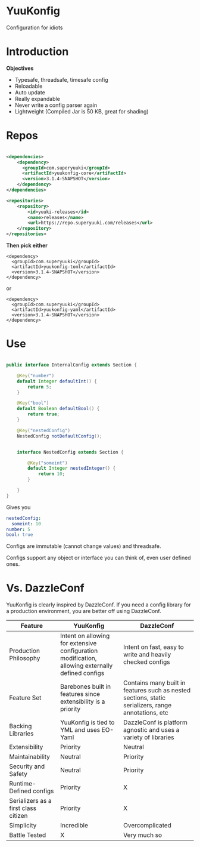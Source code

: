 # YuuKonfig

Configuration for idiots

# Introduction

**Objectives**
- Typesafe, threadsafe, timesafe config
- Reloadable
- Auto update
- Really expandable
- Never write a config parser again
- Lightweight (Compiled Jar is 50 KB, great for shading)

# Repos

```xml

<dependencies>
    <dependency>
      <groupId>com.superyuuki</groupId>
      <artifactId>yuukonfig-core</artifactId>
      <version>3.1.4-SNAPSHOT</version>
    </dependency>
</dependencies>

<repositories>
    <repository>
        <id>yuuki-releases</id>
        <name>releases</name>
        <url>https://repo.superyuuki.com/releases</url>
    </repository>
</repositories>

```

**Then pick either**
```
<dependency>
  <groupId>com.superyuuki</groupId>
  <artifactId>yuukonfig-toml</artifactId>
  <version>3.1.4-SNAPSHOT</version>
</dependency>
```
or
```
<dependency>
  <groupId>com.superyuuki</groupId>
  <artifactId>yuukonfig-yaml</artifactId>
  <version>3.1.4-SNAPSHOT</version>
</dependency>
```

# Use

```java

public interface InternalConfig extends Section {

    @Key("number")
    default Integer defaultInt() {
        return 5;
    }

    @Key("bool")
    default Boolean defaultBool() {
        return true;
    }

    @Key("nestedConfig")
    NestedConfig notDefaultConfig();


    interface NestedConfig extends Section {

        @Key("someint")
        default Integer nestedInteger() {
            return 10;
        }

    }
}

```

Gives you

```yaml
nestedConfig:
  someint: 10
number: 5
bool: true
```

Configs are immutable (cannot change values) and threadsafe.

Configs support any object or interface you can think of, even user defined ones.

# Vs. DazzleConf

YuuKonfig is clearly inspired by DazzleConf. If you need a config library for a production environment, you are better off using DazzleConf.

| Feature | YuuKonfig | DazzleConf |
| --- | --- | --- |
| Production Philosophy | Intent on allowing for extensive configuration modification, allowing externally defined configs | Intent on fast, easy to write and heavily checked configs |
| Feature Set | Barebones built in features since extensibility is a priority | Contains many built in features such as nested sections, static serializers, range annotations, etc |
| Backing Libraries | YuuKonfig is tied to YML and uses EO-Yaml | DazzleConf is platform agnostic and uses a variety of libraries |
| Extensibility | Priority | Neutral |
| Maintainability | Neutral | Priority |
| Security and Safety | Neutral | Priority |
| Runtime-Defined configs | Priority | X |
| Serializers as a first class citizen | Priority | X |
| Simplicity | Incredible | Overcomplicated |
| Battle Tested | X | Very much so |


